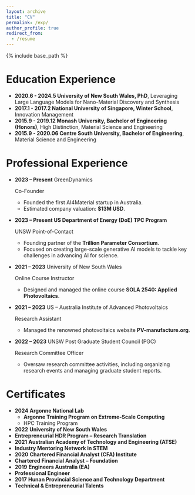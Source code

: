 ```yaml
---
layout: archive
title: "CV"
permalink: /exp/
author_profile: true
redirect_from:
  - /resume
---
```

{% include base_path %}

Education Experience
=========

- **2020.6 - 2024.5 University of New South Wales, PhD**, Leveraging Large Language Models for Nano-Material Discovery and Synthesis
- **2017.1 - 2017.2 National University of Singapore, Winter School**, Innovation Management
- **2015.9 - 2019.12 Monash University, Bachelor of Engineering (Honors)**, High Distinction, Material Science and Engineering
- **2015.9 - 2020.06 Centre South University, Bachelor of Engineering**, Material Science and Engineering







# **Professional Experience**

- **2023 – Present** GreenDynamics

  Co-Founder

  - Founded the first AI4Material startup in Australia.
  - Estimated company valuation: **$13M USD**.
- **2023 – Present US Department of Energy (DoE) TPC Program**

  UNSW  Point-of-Contact

  - Founding partner of the **Trillion Parameter Consortium**.
  - Focused on creating large-scale generative AI models to tackle key challenges in advancing AI for science.
- **2021 – 2023** University of New South Wales

  Online Course Instructor

  - Designed and managed the online course **SOLA 2540: Applied Photovoltaics**.
- **2021 – 2023** US – Australia Institute of Advanced Photovoltaics

  Research Assistant

  - Managed the renowned photovoltaics website **PV-manufacture.org**.
- **2022 – 2023** UNSW Post Graduate Student Council (PGC)

  Research Committee Officer

  - Oversaw research committee activities, including organizing research events and managing graduate student reports.



# **Certificates**

- **2024** **Argonne National Lab**
  - **Argonne Training Program on Extreme-Scale Computing**
  - HPC Training Program
- **2022** **University of New South Wales**
- **Entrepreneurial HDR Program – Research Translation**
- **2021** **Australian Academy of Technology and Engineering (ATSE)**
- **Industry Mentoring Network in STEM**
- **2020** **Chartered Financial Analyst (CFA) Institute**
- **Chartered Financial Analyst – Foundation**
- **2019** **Engineers Australia (EA)**
- **Professional Engineer**
- **2017** **Hunan Provincial Science and Technology Department**
- **Technical & Entrepreneurial Talents**

